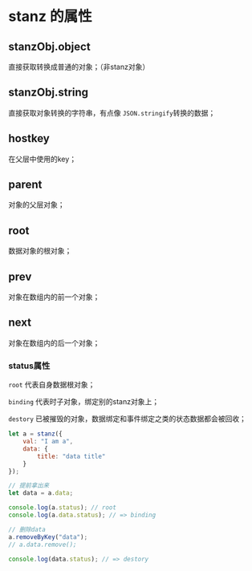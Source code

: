 # stanz 的属性

## stanzObj.object

直接获取转换成普通的对象；（非stanz对象）

## stanzObj.string

直接获取对象转换的字符串，有点像 `JSON.stringify`转换的数据；

## hostkey

在父层中使用的key；

## parent

对象的父层对象；

## root

数据对象的根对象；

## prev

对象在数组内的前一个对象；

## next

对象在数组内的后一个对象；

### status属性

`root` 代表自身数据根对象；

`binding` 代表时子对象，绑定别的stanz对象上；

`destory` 已被摧毁的对象，数据绑定和事件绑定之类的状态数据都会被回收；

```javascript
let a = stanz({
    val: "I am a",
    data: {
        title: "data title"
    }
});

// 提前拿出来
let data = a.data;

console.log(a.status); // root
console.log(a.data.status); // => binding

// 删除data
a.removeByKey("data");
// a.data.remove();

console.log(data.status); // => destory
```